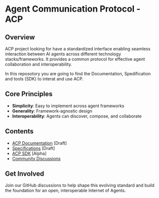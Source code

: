 # Agent Communication Protocol - ACP 

## Overview

ACP project looking for have a standardized interface enabling seamless interaction between AI agents across different technology stacks/frameworks. It provides a common protocol for effective agent collaboration and interoperability. 

In this reposotory you are going to find the Documentation, Spedification and tools (SDK) to interat and use ACP.  

## Core Principles

- **Simplicity**: Easy to implement across agent frameworks
- **Generality**: Framework-agnostic design
- **Interoperability**: Agents can discover, compose, and collaborate

## Contents

- [ACP Documentation](./docs/README.md) [Draft]
- [Specifications](https://docs.beeai.dev/acp/spec/concepts/overview) [Draft]
- [ACP SDK](./python/) [Alpha]
- [Community Discussions](https://github.com/orgs/i-am-bee/discussions)

## Get Involved

Join our GitHub discussions to help shape this evolving standard and build the foundation for an open, interoperable Internet of Agents.